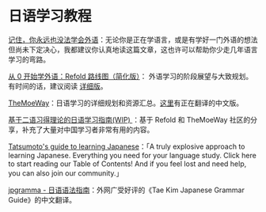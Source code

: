 # 日语学习教程

[记住，你永远也没法学会外语](https://l-m-sherlock.github.io/ZhiHuArchive/564422318.html)：无论你是正在学语言，或是有学好一门外语的想法但尚未下定决心，我都建议你认真地读这篇文章，这也许可以帮助你少走几年语言学习的弯路。

[从 0 开始学外语：Refold 路线图（简化版）](https://l-m-sherlock.github.io/ZhiHuArchive/585666622.html)： 外语学习的阶段展望与大致规划。有时间的话，建议阅读 [详细版](https://l-m-sherlock.github.io/ZhiHuArchive/671671625.html)。

[TheMoeWay](https://learnjapanese.moe/)：日语学习的详细规划和资源汇总。[这里](https://hbq08jzhrer.larksuite.com/wiki/space/7448472336845553670?ccm_open_type=lark_wiki_spaceLink&open_tab_from=wiki_home)有正在翻译的中文版。

[基于二语习得理论的日语学习指南(WIP) ](https://eaa9gdwuyv7.feishu.cn/wiki/YeOSwsG7giLuQxkcDFscUXVZn2f)：基于 Refold 和 TheMoeWay 社区的分享，补充了大量对中国学习者非常有用的内容。

[Tatsumoto's guide to learning Japanese](https://tatsumoto.neocities.org/)：「A truly explosive approach to learning Japanese. Everything you need for your language study. Click here to start reading our Table of Contents! And if you feel lost and need help, you can also join our community.」

[jpgramma - 日语语法指南](https://res.wokanxing.info/jpgramma/index.html)：外网广受好评的《Tae Kim Japanese Grammar Guide》的中文翻译。
